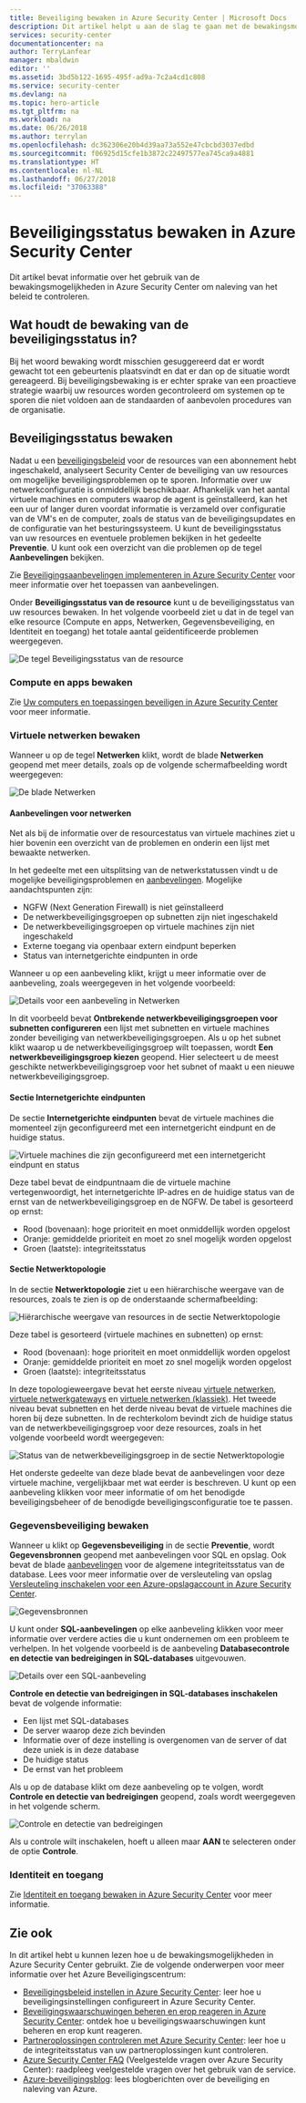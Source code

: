 ```yaml
---
title: Beveiliging bewaken in Azure Security Center | Microsoft Docs
description: Dit artikel helpt u aan de slag te gaan met de bewakingsmogelijkheden in Azure Security Center.
services: security-center
documentationcenter: na
author: TerryLanfear
manager: mbaldwin
editor: ''
ms.assetid: 3bd5b122-1695-495f-ad9a-7c2a4cd1c808
ms.service: security-center
ms.devlang: na
ms.topic: hero-article
ms.tgt_pltfrm: na
ms.workload: na
ms.date: 06/26/2018
ms.author: terrylan
ms.openlocfilehash: dc362306e20b4d39aa73a552e47cbcbd3037edbd
ms.sourcegitcommit: f06925d15cfe1b3872c22497577ea745ca9a4881
ms.translationtype: HT
ms.contentlocale: nl-NL
ms.lasthandoff: 06/27/2018
ms.locfileid: "37063388"
---
```

# <a name="security-health-monitoring-in-azure-security-center"></a>Beveiligingsstatus bewaken in Azure Security Center
Dit artikel bevat informatie over het gebruik van de bewakingsmogelijkheden in Azure Security Center om naleving van het beleid te controleren.

## <a name="what-is-security-health-monitoring"></a>Wat houdt de bewaking van de beveiligingsstatus in?
Bij het woord bewaking wordt misschien gesuggereerd dat er wordt gewacht tot een gebeurtenis plaatsvindt en dat er dan op de situatie wordt gereageerd. Bij beveiligingsbewaking is er echter sprake van een proactieve strategie waarbij uw resources worden gecontroleerd om systemen op te sporen die niet voldoen aan de standaarden of aanbevolen procedures van de organisatie.

## <a name="monitoring-security-health"></a>Beveiligingsstatus bewaken
Nadat u een [beveiligingsbeleid](security-center-policies.md) voor de resources van een abonnement hebt ingeschakeld, analyseert Security Center de beveiliging van uw resources om mogelijke beveiligingsproblemen op te sporen. Informatie over uw netwerkconfiguratie is onmiddellijk beschikbaar. Afhankelijk van het aantal virtuele machines en computers waarop de agent is geïnstalleerd, kan het een uur of langer duren voordat informatie is verzameld over configuratie van de VM's en de computer, zoals de status van de beveiligingsupdates en de configuratie van het besturingssysteem. U kunt de beveiligingsstatus van uw resources en eventuele problemen bekijken in het gedeelte **Preventie**. U kunt ook een overzicht van die problemen op de tegel **Aanbevelingen** bekijken.

Zie [Beveiligingsaanbevelingen implementeren in Azure Security Center](security-center-recommendations.md) voor meer informatie over het toepassen van aanbevelingen.

Onder **Beveiligingsstatus van de resource** kunt u de beveiligingsstatus van uw resources bewaken. In het volgende voorbeeld ziet u dat in de tegel van elke resource (Compute en apps, Netwerken, Gegevensbeveiliging, en Identiteit en toegang) het totale aantal geïdentificeerde problemen weergegeven.

![De tegel Beveiligingsstatus van de resource](./media/security-center-monitoring/security-center-monitoring-fig1-newUI-2017.png)


### <a name="monitor-compute--apps"></a>Compute en apps bewaken
Zie [Uw computers en toepassingen beveiligen in Azure Security Center](security-center-virtual-machine-recommendations.md) voor meer informatie.

### <a name="monitor-virtual-networks"></a>Virtuele netwerken bewaken
Wanneer u op de tegel **Netwerken** klikt, wordt de blade **Netwerken** geopend met meer details, zoals op de volgende schermafbeelding wordt weergegeven:

![De blade Netwerken](./media/security-center-monitoring/security-center-monitoring-fig9-new3.png)

#### <a name="networking-recommendations"></a>Aanbevelingen voor netwerken
Net als bij de informatie over de resourcestatus van virtuele machines ziet u hier bovenin een overzicht van de problemen en onderin een lijst met bewaakte netwerken.

In het gedeelte met een uitsplitsing van de netwerkstatussen vindt u de mogelijke beveiligingsproblemen en [aanbevelingen](security-center-network-recommendations.md). Mogelijke aandachtspunten zijn:

* NGFW (Next Generation Firewall) is niet geïnstalleerd
* De netwerkbeveiligingsgroepen op subnetten zijn niet ingeschakeld
* De netwerkbeveiligingsgroepen op virtuele machines zijn niet ingeschakeld
* Externe toegang via openbaar extern eindpunt beperken
* Status van internetgerichte eindpunten in orde

Wanneer u op een aanbeveling klikt, krijgt u meer informatie over de aanbeveling, zoals weergegeven in het volgende voorbeeld:

![Details voor een aanbeveling in Netwerken](./media/security-center-monitoring/security-center-monitoring-fig9-ga.png)

In dit voorbeeld bevat **Ontbrekende netwerkbeveiligingsgroepen voor subnetten configureren** een lijst met subnetten en virtuele machines zonder beveiliging van netwerkbeveiligingsgroepen. Als u op het subnet klikt waarop u de netwerkbeveiligingsgroep wilt toepassen, wordt **Een netwerkbeveiligingsgroep kiezen** geopend. Hier selecteert u de meest geschikte netwerkbeveiligingsgroep voor het subnet of maakt u een nieuwe netwerkbeveiligingsgroep.

#### <a name="internet-facing-endpoints-section"></a>Sectie Internetgerichte eindpunten
De sectie **Internetgerichte eindpunten** bevat de virtuele machines die momenteel zijn geconfigureerd met een internetgericht eindpunt en de huidige status.

![Virtuele machines die zijn geconfigureerd met een internetgericht eindpunt en status](./media/security-center-monitoring/security-center-monitoring-fig10-ga.png)

Deze tabel bevat de eindpuntnaam die de virtuele machine vertegenwoordigt, het internetgerichte IP-adres en de huidige status van de ernst van de netwerkbeveiligingsgroep en de NGFW. De tabel is gesorteerd op ernst:

* Rood (bovenaan): hoge prioriteit en moet onmiddellijk worden opgelost
* Oranje: gemiddelde prioriteit en moet zo snel mogelijk worden opgelost
* Groen (laatste): integriteitsstatus

#### <a name="networking-topology-section"></a>Sectie Netwerktopologie
In de sectie **Netwerktopologie** ziet u een hiërarchische weergave van de resources, zoals te zien is op de onderstaande schermafbeelding:

![Hiërarchische weergave van resources in de sectie Netwerktopologie](./media/security-center-monitoring/security-center-monitoring-fig121-new4.png)

Deze tabel is gesorteerd (virtuele machines en subnetten) op ernst:

* Rood (bovenaan): hoge prioriteit en moet onmiddellijk worden opgelost
* Oranje: gemiddelde prioriteit en moet zo snel mogelijk worden opgelost
* Groen (laatste): integriteitsstatus

In deze topologieweergave bevat het eerste niveau [virtuele netwerken](../virtual-network/virtual-networks-overview.md), [virtuele netwerkgateways](/vpn-gateway/vpn-gateway-site-to-site-create.md) en [virtuele netwerken (klassiek)](/virtual-network/virtual-networks-create-vnet-classic-pportal.md). Het tweede niveau bevat subnetten en het derde niveau bevat de virtuele machines die horen bij deze subnetten. In de rechterkolom bevindt zich de huidige status van de netwerkbeveiligingsgroep voor deze resources, zoals in het volgende voorbeeld wordt weergegeven:

![Status van de netwerkbeveiligingsgroep in de sectie Netwerktopologie](./media/security-center-monitoring/security-center-monitoring-fig12-ga.png)

Het onderste gedeelte van deze blade bevat de aanbevelingen voor deze virtuele machine, vergelijkbaar met wat eerder is beschreven. U kunt op een aanbeveling klikken voor meer informatie of om het benodigde beveiligingsbeheer of de benodigde beveiligingsconfiguratie toe te passen.

### <a name="monitor-data-security"></a>Gegevensbeveiliging bewaken

Wanneer u klikt op **Gegevensbeveiliging** in de sectie **Preventie**, wordt **Gegevensbronnen** geopend met aanbevelingen voor SQL en opslag. Ook bevat de blade [aanbevelingen](security-center-sql-service-recommendations.md) voor de algemene integriteitsstatus van de database. Lees voor meer informatie over de versleuteling van opslag [Versleuteling inschakelen voor een Azure-opslagaccount in Azure Security Center](security-center-enable-encryption-for-storage-account.md).

![Gegevensbronnen](./media/security-center-monitoring/security-center-monitoring-fig13-newUI-2017.png)

U kunt onder **SQL-aanbevelingen** op elke aanbeveling klikken voor meer informatie over verdere acties die u kunt ondernemen om een probleem te verhelpen. In het volgende voorbeeld is de aanbeveling **Databasecontrole en detectie van bedreigingen in SQL-databases** uitgevouwen.

![Details over een SQL-aanbeveling](./media/security-center-monitoring/security-center-monitoring-fig14-ga-new.png)

**Controle en detectie van bedreigingen in SQL-databases inschakelen** bevat de volgende informatie:

* Een lijst met SQL-databases
* De server waarop deze zich bevinden
* Informatie over of deze instelling is overgenomen van de server of dat deze uniek is in deze database
* De huidige status
* De ernst van het probleem

Als u op de database klikt om deze aanbeveling op te volgen, wordt **Controle en detectie van bedreigingen** geopend, zoals wordt weergegeven in het volgende scherm.

![Controle en detectie van bedreigingen](./media/security-center-monitoring/security-center-monitoring-fig15-ga.png)

Als u controle wilt inschakelen, hoeft u alleen maar **AAN** te selecteren onder de optie **Controle**.

### <a name="monitor-identity--access"></a>Identiteit en toegang

Zie [Identiteit en toegang bewaken in Azure Security Center](security-center-identity-access.md) voor meer informatie.

## <a name="see-also"></a>Zie ook
In dit artikel hebt u kunnen lezen hoe u de bewakingsmogelijkheden in Azure Security Center gebruikt. Zie de volgende onderwerpen voor meer informatie over het Azure Beveiligingscentrum:

* [Beveiligingsbeleid instellen in Azure Security Center](security-center-policies.md): leer hoe u beveiligingsinstellingen configureert in Azure Security Center.
* [Beveiligingswaarschuwingen beheren en erop reageren in Azure Security Center](security-center-managing-and-responding-alerts.md): ontdek hoe u beveiligingswaarschuwingen kunt beheren en erop kunt reageren.
* [Partneroplossingen controleren met Azure Security Center](security-center-partner-solutions.md): leer hoe u de integriteitsstatus van uw partneroplossingen kunt controleren.
* [Azure Security Center FAQ](security-center-faq.md) (Veelgestelde vragen over Azure Security Center): raadpleeg veelgestelde vragen over het gebruik van de service.
* [Azure-beveiligingsblog](http://blogs.msdn.com/b/azuresecurity/): lees blogberichten over de beveiliging en naleving van Azure.
